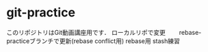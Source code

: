 # git-practice
このリポジトリはGit動画講座用です．
ローカルリポで変更　　
rebase-practiceブランチで更新(rebase conflict用)
rebase用
stash練習
